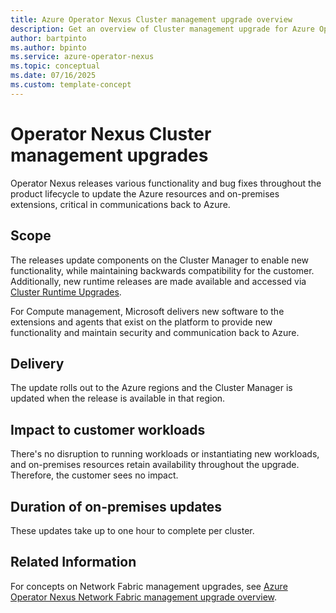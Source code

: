 ```yaml
---
title: Azure Operator Nexus Cluster management upgrade overview
description: Get an overview of Cluster management upgrade for Azure Operator Nexus.
author: bartpinto
ms.author: bpinto
ms.service: azure-operator-nexus
ms.topic: conceptual
ms.date: 07/16/2025
ms.custom: template-concept
---
```


# Operator Nexus Cluster management upgrades
Operator Nexus releases various functionality and bug fixes throughout the product lifecycle to update the Azure resources and on-premises extensions, critical in communications back to Azure. 

## Scope
The releases update components on the Cluster Manager to enable new functionality, while maintaining backwards compatibility for the customer. Additionally, new runtime releases are made available and accessed via [Cluster Runtime Upgrades](./howto-cluster-runtime-upgrade.md).

For Compute management, Microsoft delivers new software to the extensions and agents that exist on the platform to provide new functionality and maintain security and communication back to Azure.

## Delivery
The update rolls out to the Azure regions and the Cluster Manager is updated when the release is available in that region.

## Impact to customer workloads
There's no disruption to running workloads or instantiating new workloads, and on-premises resources retain availability throughout the upgrade. Therefore, the customer sees no impact. 

## Duration of on-premises updates
These updates take up to one hour to complete per cluster.

## Related Information
For concepts on Network Fabric management upgrades, see [Azure Operator Nexus Network Fabric management upgrade overview](./concepts-fabric-management-upgrade.md).
